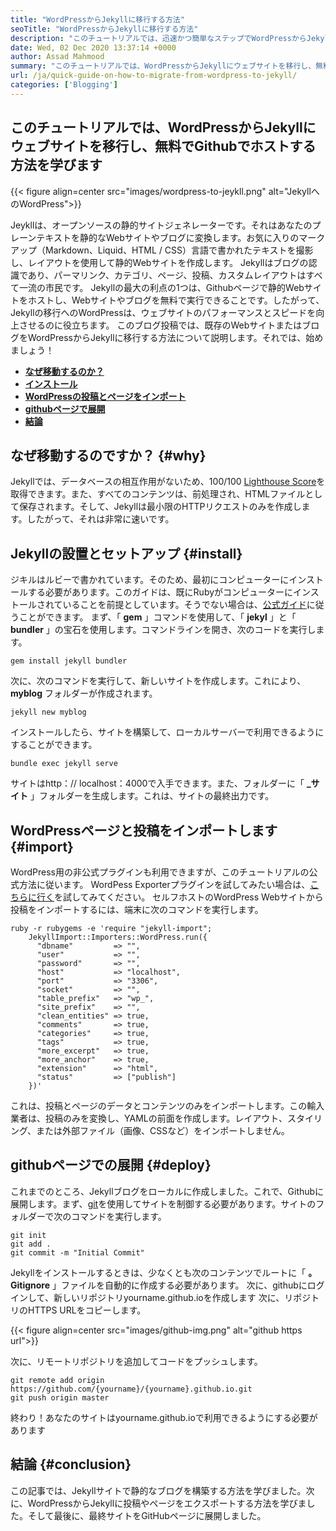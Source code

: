 ```yaml
---
title: "WordPressからJekyllに移行する方法" 
seoTitle: "WordPressからJekyllに移行する方法" 
description: "このチュートリアルでは、迅速かつ簡単なステップでWordPressからJekyllにサイトを移行する方法を学びます。始めましょう！" 
date: Wed, 02 Dec 2020 13:37:14 +0000
author: Assad Mahmood
summary: "このチュートリアルでは、WordPressからJekyllにウェブサイトを移行し、無料でGitHubでホストする方法を学びます" 
url: /ja/quick-guide-on-how-to-migrate-from-wordpress-to-jekyll/
categories: ['Blogging']
---
```


## このチュートリアルでは、WordPressからJekyllにウェブサイトを移行し、無料でGithubでホストする方法を学びます

{{< figure align=center src="images/wordpress-to-jeykll.png" alt="JekyllへのWordPress">}}

Jeykllは、オープンソースの静的サイトジェネレーターです。それはあなたのプレーンテキストを静的なWebサイトやブログに変換します。お気に入りのマークアップ（Markdown、Liquid、HTML / CSS）言語で書かれたテキストを撮影し、レイアウトを使用して静的Webサイトを作成します。 Jekyllはブログの認識であり、パーマリンク、カテゴリ、ページ、投稿、カスタムレイアウトはすべて一流の市民です。 Jekyllの最大の利点の1つは、Githubページで静的Webサイトをホストし、Webサイトやブログを無料で実行できることです。したがって、Jekyllの移行へのWordPressは、ウェブサイトのパフォーマンスとスピードを向上させるのに役立ちます。
このブログ投稿では、既存のWebサイトまたはブログをWordPressからJekyllに移行する方法について説明します。それでは、始めましょう！
*  **[なぜ移動するのか？][1]**  
*  **[インストール][2]**  
*  **[WordPressの投稿とページをインポート][3]**  
*  **[githubページで展開][4]**  
*  **[結論][5]**  

## なぜ移動するのですか？ {#why}

Jekyllでは、データベースの相互作用がないため、100/100 [Lighthouse Score][6]を取得できます。また、すべてのコンテンツは、前処理され、HTMLファイルとして保存されます。そして、Jekyllは最小限のHTTPリクエストのみを作成します。したがって、それは非常に速いです。

## Jekyllの設置とセットアップ {#install}

ジキルはルビーで書かれています。そのため、最初にコンピューターにインストールする必要があります。このガイドは、既にRubyがコンピューターにインストールされていることを前提としています。そうでない場合は、[公式ガイド][7]に従うことができます。
まず、「  **gem** 」コマンドを使用して、「  **jekyl**  」と「 **bundler**  」の宝石を使用します。コマンドラインを開き、次のコードを実行します。
```
gem install jekyll bundler
```
次に、次のコマンドを実行して、新しいサイトを作成します。これにより、  **myblog**  フォルダーが作成されます。
```
jekyll new myblog
```
インストールしたら、サイトを構築して、ローカルサーバーで利用できるようにすることができます。
```
bundle exec jekyll serve
```
サイトはhttp：// localhost：4000で入手できます。また、フォルダーに「  **_サイト**  」フォルダーを生成します。これは、サイトの最終出力です。

## WordPressページと投稿をインポートします {#import}

WordPress用の非公式プラグインも利用できますが、このチュートリアルの公式方法に従います。 WordPess Exporterプラグインを試してみたい場合は、[こちらに行く][8]を試してみてください。
セルフホストのWordPress Webサイトから投稿をインポートするには、端末に次のコマンドを実行します。
```
ruby -r rubygems -e 'require "jekyll-import";
    JekyllImport::Importers::WordPress.run({
      "dbname"         => "",
      "user"           => "",
      "password"       => "",
      "host"           => "localhost",
      "port"           => "3306",
      "socket"         => "",
      "table_prefix"   => "wp_",
      "site_prefix"    => "",
      "clean_entities" => true,
      "comments"       => true,
      "categories"     => true,
      "tags"           => true,
      "more_excerpt"   => true,
      "more_anchor"    => true,
      "extension"      => "html",
      "status"         => ["publish"]
    })'
```
これは、投稿とページのデータとコンテンツのみをインポートします。この輸入業者は、投稿のみを変換し、YAMLの前面を作成します。レイアウト、スタイリング、または外部ファイル（画像、CSSなど）をインポートしません。

##  **githubページでの展開**  {#deploy}

これまでのところ、Jekyllブログをローカルに作成しました。これで、Githubに展開します。まず、[git][9]を使用してサイトを制御する必要があります。サイトのフォルダーで次のコマンドを実行します。
```
git init
git add .
git commit -m "Initial Commit"
```
Jekyllをインストールするときは、少なくとも次のコンテンツでルートに「  **。Gitignore**  」ファイルを自動的に作成する必要があります。
次に、githubにログインして、新しいリポジトリyourname.github.ioを作成します
次に、リポジトリのHTTPS URLをコピーします。

{{< figure align=center src="images/github-img.png" alt="github https url">}}

次に、リモートリポジトリを追加してコードをプッシュします。
```
git remote add origin https://github.com/{yourname}/{yourname}.github.io.git
git push origin master
```
終わり！あなたのサイトはyourname.github.ioで利用できるようにする必要があります

## 結論 {#conclusion}

この記事では、Jekyllサイトで静的なブログを構築する方法を学びました。次に、WordPressからJekyllに投稿やページをエクスポートする方法を学びました。そして最後に、最終サイトをGitHubページに展開しました。



 [1]: #why
 [2]: #install
 [3]: #import
 [4]: #deploy
 [5]: #conclusion
 [6]: https://web.dev/performance-scoring/
 [7]: https://www.ruby-lang.org/en/documentation/installation/
 [8]: https://wordpress.org/plugins/jekyll-exporter/
 [9]: https://git-scm.com/
